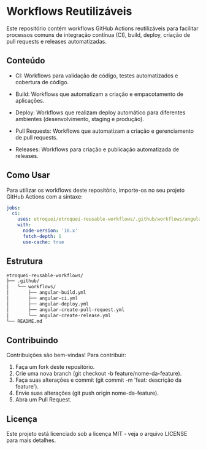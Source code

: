 ﻿# Workflows Reutilizáveis

Este repositório contém workflows GitHub Actions reutilizáveis para facilitar processos comuns de integração contínua (CI), build, deploy, criação de pull requests e releases automatizadas.

## Conteúdo

* CI: Workflows para validação de código, testes automatizados e cobertura de código.

* Build: Workflows que automatizam a criação e empacotamento de aplicações.

* Deploy: Workflows que realizam deploy automático para diferentes ambientes (desenvolvimento, staging e produção).

* Pull Requests: Workflows que automatizam a criação e gerenciamento de pull requests.

* Releases: Workflows para criação e publicação automatizada de releases.

## Como Usar

Para utilizar os workflows deste repositório, importe-os no seu projeto GitHub Actions com a sintaxe:

```yaml
jobs:
  ci:
    uses: etroquei/etroquei-reusable-workflows/.github/workflows/angular-ci.yml@main # ou @v1.0.0
    with:
      node-version: '18.x'
      fetch-depth: 1
      use-cache: true
```

## Estrutura

```bash
etroquei-reusable-workflows/
├── .github/
│   └── workflows/
│       ├── angular-build.yml
│       ├── angular-ci.yml
│       ├── angular-deploy.yml
│       ├── angular-create-pull-request.yml
│       └── angular-create-release.yml
└── README.md
```

## Contribuindo

Contribuições são bem-vindas! Para contribuir:

1. Faça um fork deste repositório.
2. Crie uma nova branch (git checkout -b feature/nome-da-feature).
3. Faça suas alterações e commit (git commit -m 'feat: descrição da feature').
4. Envie suas alterações (git push origin nome-da-feature).
5. Abra um Pull Request.

## Licença

Este projeto está licenciado sob a licença MIT - veja o arquivo LICENSE para mais detalhes.
